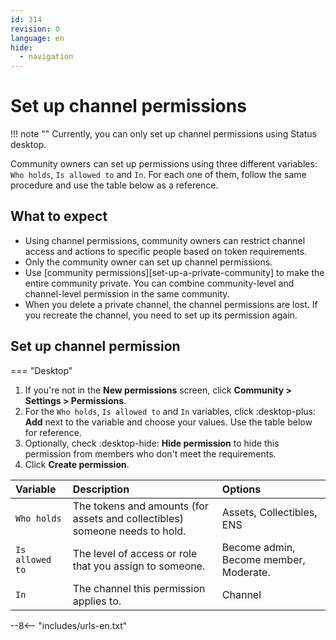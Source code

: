 ```yaml
---
id: 314
revision: 0
language: en
hide:
  - navigation
---
```


# Set up channel permissions

!!! note ""
    Currently, you can only set up channel permissions using Status desktop.

Community owners can set up permissions using three different variables: `Who holds`, `Is allowed to` and `In`. For each one of them, follow the same procedure and use the table below as a reference.

## What to expect

- Using channel permissions, community owners can restrict channel access and actions to specific people based on token requirements.
- Only the community owner can set up channel permissions.
- Use [community permissions][set-up-a-private-community] to make the entire community private. You can combine community-level and channel-level permission in the same community.
- When you delete a private channel, the channel permissions are lost. If you recreate the channel, you need to set up its permission again.

## Set up channel permission

=== "Desktop"

1. If you're not in the **New permissions** screen, click **Community > Settings > Permissions**.
1. For the `Who holds`, `Is allowed to` and `In` variables, click :desktop-plus: **Add** next to the variable and choose your values. Use the table below for reference.
1. Optionally, check :desktop-hide: **Hide permission** to hide this permission from members who don't meet the requirements.
1. Click **Create permission**.

| Variable | Description | Options |
|:--|:--|:--|
| `Who holds` | The tokens and amounts (for assets and collectibles) someone needs to hold. | Assets, Collectibles, ENS |
| `Is allowed to` | The level of access or role that you assign to someone. | Become admin, Become member, Moderate. |
| `In` | The channel this permission applies to. | Channel |

--8<-- "includes/urls-en.txt"
